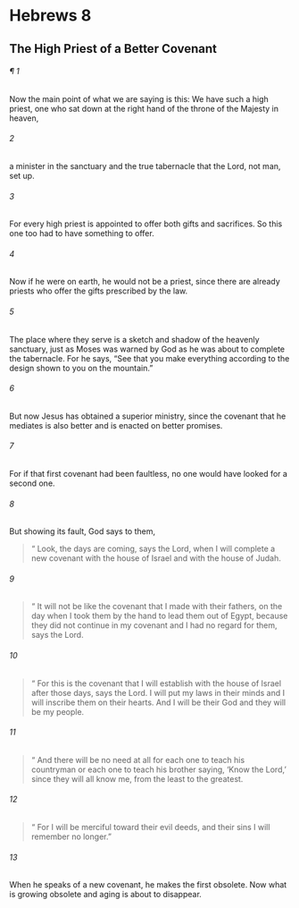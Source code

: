 # Hebrews 8
## The High Priest of a Better Covenant
###### ¶ 1
Now the main point of what we are saying is this: We have such a high priest, one who sat down at the right hand of the throne of the Majesty in heaven,
###### 2
a minister in the sanctuary and the true tabernacle that the Lord, not man, set up.
###### 3
For every high priest is appointed to offer both gifts and sacrifices. So this one too had to have something to offer.
###### 4
Now if he were on earth, he would not be a priest, since there are already priests who offer the gifts prescribed by the law.
###### 5
The place where they serve is a sketch and shadow of the heavenly sanctuary, just as Moses was warned by God as he was about to complete the tabernacle. For he says, “See that you make everything according to the design shown to you on the mountain.”
###### 6
But now Jesus has obtained a superior ministry, since the covenant that he mediates is also better and is enacted on better promises.
###### 7
For if that first covenant had been faultless, no one would have looked for a second one.
###### 8
But showing its fault, God says to them,
>  “ Look, the days are coming, says the Lord, when I will complete a new covenant with the house of Israel and with the house of Judah.
###### 9
>  “ It will not be like the covenant that I made with their fathers, on the day when I took them by the hand to lead them out of Egypt, because they did not continue in my covenant and I had no regard for them, says the Lord.
###### 10
>  “ For this is the covenant that I will establish with the house of Israel after those days, says the Lord. I will put my laws in their minds and I will inscribe them on their hearts. And I will be their God and they will be my people.
###### 11
>  “ And there will be no need at all for each one to teach his countryman or each one to teach his brother saying, ‘Know the Lord,’ since they will all know me, from the least to the greatest.
###### 12
>  “ For I will be merciful toward their evil deeds, and their sins I will remember no longer.”
###### 13
When he speaks of a new covenant, he makes the first obsolete. Now what is growing obsolete and aging is about to disappear.
